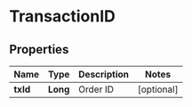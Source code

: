 
# TransactionID

## Properties

Name | Type | Description | Notes
------------ | ------------- | ------------- | -------------
**txId** | **Long** | Order ID |  [optional]

